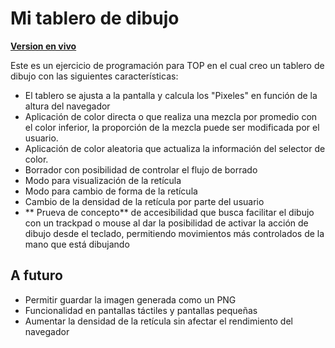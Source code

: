 # Mi tablero de dibujo

**[Version en vivo](https://dothedada.github.io/etch-a-sketch/)**

Este es un ejercicio de programación para TOP en el cual creo un tablero de dibujo con las siguientes características:
- El tablero se ajusta a la pantalla y calcula los "Pixeles" en función de la altura del navegador
- Aplicación de color directa o que realiza una mezcla por promedio con el color inferior, la proporción de la mezcla puede ser modificada por el usuario.
- Aplicación de color aleatoria que actualiza la información del selector de color.
- Borrador con posibilidad de controlar el flujo de borrado
- Modo para visualización de la retícula
- Modo para cambio de forma de la retícula
- Cambio de la densidad de la retícula por parte del usuario
- ** Prueva de concepto** de accesibilidad que busca facilitar el dibujo con un trackpad o mouse al dar la posibilidad de activar la acción de dibujo desde el teclado, permitiendo movimientos más controlados de la mano que está dibujando

## A futuro
- Permitir guardar la imagen generada como un PNG
- Funcionalidad en pantallas táctiles y pantallas pequeñas
- Aumentar la densidad de la retícula sin afectar el rendimiento del navegador
